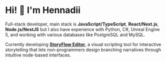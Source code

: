 # Hi! 👋 I'm Hennadii

Full-stack developer, main stack is **JavaScript/TypeScript**, **React/Next.js**, **Node.js/NestJS** but I also have experience with Python, C#, Unreal Engine 5, and working with various databases like PostgreSQL and MySQL.

Currently developing [**StoryFlow Editor**](https://storyflow-editor.com), a visual scripting tool for interactive storytelling that lets non-programmers design branching narratives through intuitive node-based interfaces.
